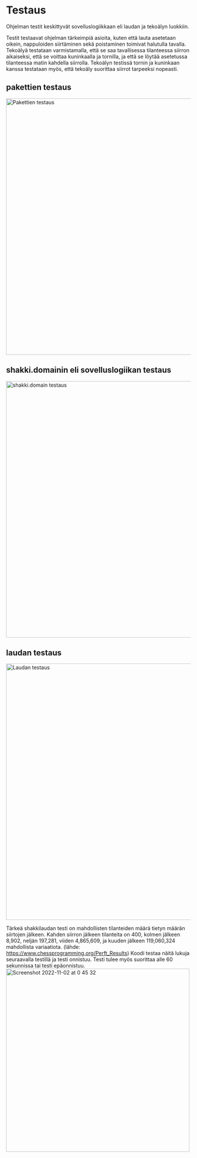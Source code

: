 # Testaus

Ohjelman testit keskittyvät sovelluslogiikkaan eli laudan ja tekoälyn luokkiin. 

Testit testaavat ohjelman tärkeimpiä asioita, kuten että lauta asetetaan oikein, nappuloiden siirtäminen sekä poistaminen toimivat halutulla tavalla. Tekoälyä testataan varmistamalla, että se saa tavallisessa tilanteessa siirron aikaiseksi, että se voittaa kuninkaalla ja tornilla, ja että se löytää asetetussa tilanteessa matin kahdella siirrolla. Tekoälyn testissä tornin ja kuninkaan kanssa testataan myös, että tekoäly suorittaa siirrot tarpeeksi nopeasti.
 
## pakettien testaus

<img width="700" alt="Pakettien testaus" src="https://user-images.githubusercontent.com/80990021/200085747-726b40b1-c41c-4f5a-a9da-23ad63ac3cef.png">

## shakki.domainin eli sovelluslogiikan testaus

<img width="700" alt="shakki.domain testaus" src="https://user-images.githubusercontent.com/80990021/200085784-4aeb75d6-87b0-4dbe-b461-ce71c2b95089.png">

## laudan testaus

<img width="700" alt="Laudan testaus" src="https://user-images.githubusercontent.com/80990021/200085852-d9a71bb7-75fe-4e52-9f30-94dcf5233453.png">

Tärkeä shakkilaudan testi on mahdollisten tilanteiden määrä tietyn määrän siirtojen jälkeen. Kahden siirron jälkeen tilanteita on 400, kolmen jälkeen 8,902, neljän 197,281, viiden 4,865,609, ja kuuden jälkeen 119,060,324 mahdollista variaatiota. (lähde: https://www.chessprogramming.org/Perft_Results) 
Koodi testaa näitä lukuja seuraavalla testillä ja testi onnistuu. Testi tulee myös suorittaa alle 60 sekunnissa tai testi epäonnistuu.
<img width="500" alt="Screenshot 2022-11-02 at 0 45 32" src="https://user-images.githubusercontent.com/80990021/199356542-2df5b541-766f-4ffd-b771-698899862549.png">
